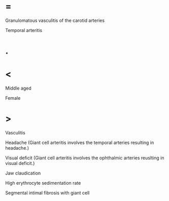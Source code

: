 # =

Granulomatous vasculitis of the carotid arteries

Temporal arteritis

# .

# <

Middle aged

Female

# >

Vasculitis

Headache (Giant cell arteritis involves the temporal arteries resulting in headache.)

Visual deficit (Giant cell arteritis involves the ophthalmic arteries reuslting in visual deficit.)

Jaw claudication

High erythrocyte sedimentation rate

Segmental intimal fibrosis with giant cell
